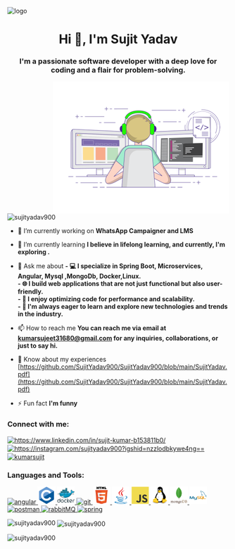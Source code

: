 ![logo](https://media.licdn.com/dms/image/D4D16AQF_Z3q2Eq8uEA/profile-displaybackgroundimage-shrink_350_1400/0/1696791921151?e=1704326400&v=beta&t=w5BTOV1Xev6JQ3pyTupCERvcRq95UJrh3cTkqcwcRQA)
<h1 align="center">Hi 👋, I'm Sujit Yadav</h1>
<h3 align="center">I'm a passionate software developer with a deep love for coding and a flair for problem-solving.</h3>


<img align="right" alt="Coding" width="400" src="https://raw.githubusercontent.com/devSouvik/devSouvik/master/gif3.gif">



<p align="left"> <img src="https://komarev.com/ghpvc/?username=sujityadav900&label=Profile%20views&color=0e75b6&style=flat" alt="sujityadav900" /> </p>

- 🔭 I’m currently working on **WhatsApp Campaigner and LMS**

- 🌱 I’m currently learning **I believe in lifelong learning, and currently, I'm exploring .**

- 💬 Ask me about **- 💻 I specialize in Spring Boot, Microservices, Angular, Mysql ,MongoDb, Docker,Linux.<br> - 🌐 I build web applications that are not just functional but also user-friendly. <br> - 🚀 I enjoy optimizing code for performance and scalability. <br> - 🧠 I'm always eager to learn and explore new technologies and trends in the industry.**

- 📫 How to reach me **You can reach me via email at kumarsujeet31680@gmail.com for any inquiries, collaborations, or just to say hi.**

- 📄 Know about my experiences [https://github.com/SujitYadav900/SujitYadav900/blob/main/SujitYadav.pdf](https://github.com/SujitYadav900/SujitYadav900/blob/main/SujitYadav.pdf)

- ⚡ Fun fact **I'm funny**

<h3 align="left">Connect with me:</h3>
<p align="left">
<a href="https://linkedin.com/in/sujit-kumar-b153811b0/" target="blank"><img align="center" src="https://raw.githubusercontent.com/rahuldkjain/github-profile-readme-generator/master/src/images/icons/Social/linked-in-alt.svg" alt="https://www.linkedin.com/in/sujit-kumar-b153811b0/" height="30" width="40" /></a>
<a href="https://instagram.com/sujityadav900?igshid=nzzlodbkywe4ng==" target="blank"><img align="center" src="https://raw.githubusercontent.com/rahuldkjain/github-profile-readme-generator/master/src/images/icons/Social/instagram.svg" alt="https://instagram.com/sujityadav900?igshid=nzzlodbkywe4ng==" height="30" width="40" /></a>
<a href="https://medium.com/kumarsujit" target="blank"><img align="center" src="https://raw.githubusercontent.com/rahuldkjain/github-profile-readme-generator/master/src/images/icons/Social/medium.svg" alt="kumarsujit" height="30" width="40" /></a>
</p>

<h3 align="left">Languages and Tools:</h3>
<p align="left"> <a href="https://angular.io" target="_blank" rel="noreferrer"> <img src="https://angular.io/assets/images/logos/angular/angular.svg" alt="angular" width="40" height="40"/> </a> <a href="https://www.cprogramming.com/" target="_blank" rel="noreferrer"> <img src="https://raw.githubusercontent.com/devicons/devicon/master/icons/c/c-original.svg" alt="c" width="40" height="40"/> </a> <a href="https://www.docker.com/" target="_blank" rel="noreferrer"> <img src="https://raw.githubusercontent.com/devicons/devicon/master/icons/docker/docker-original-wordmark.svg" alt="docker" width="40" height="40"/> </a> <a href="https://git-scm.com/" target="_blank" rel="noreferrer"> <img src="https://www.vectorlogo.zone/logos/git-scm/git-scm-icon.svg" alt="git" width="40" height="40"/> </a> <a href="https://www.w3.org/html/" target="_blank" rel="noreferrer"> <img src="https://raw.githubusercontent.com/devicons/devicon/master/icons/html5/html5-original-wordmark.svg" alt="html5" width="40" height="40"/> </a> <a href="https://www.java.com" target="_blank" rel="noreferrer"> <img src="https://raw.githubusercontent.com/devicons/devicon/master/icons/java/java-original.svg" alt="java" width="40" height="40"/> </a> <a href="https://developer.mozilla.org/en-US/docs/Web/JavaScript" target="_blank" rel="noreferrer"> <img src="https://raw.githubusercontent.com/devicons/devicon/master/icons/javascript/javascript-original.svg" alt="javascript" width="40" height="40"/> </a> <a href="https://www.linux.org/" target="_blank" rel="noreferrer"> <img src="https://raw.githubusercontent.com/devicons/devicon/master/icons/linux/linux-original.svg" alt="linux" width="40" height="40"/> </a> <a href="https://www.mongodb.com/" target="_blank" rel="noreferrer"> <img src="https://raw.githubusercontent.com/devicons/devicon/master/icons/mongodb/mongodb-original-wordmark.svg" alt="mongodb" width="40" height="40"/> </a> <a href="https://www.mysql.com/" target="_blank" rel="noreferrer"> <img src="https://raw.githubusercontent.com/devicons/devicon/master/icons/mysql/mysql-original-wordmark.svg" alt="mysql" width="40" height="40"/> </a> <a href="https://postman.com" target="_blank" rel="noreferrer"> <img src="https://www.vectorlogo.zone/logos/getpostman/getpostman-icon.svg" alt="postman" width="40" height="40"/> </a> <a href="https://www.rabbitmq.com" target="_blank" rel="noreferrer"> <img src="https://www.vectorlogo.zone/logos/rabbitmq/rabbitmq-icon.svg" alt="rabbitMQ" width="40" height="40"/> </a> <a href="https://spring.io/" target="_blank" rel="noreferrer"> <img src="https://www.vectorlogo.zone/logos/springio/springio-icon.svg" alt="spring" width="40" height="40"/> </a> </p>

<p><img align="left" src="https://github-readme-stats.vercel.app/api/top-langs?username=sujityadav900&show_icons=true&locale=en&layout=compact" alt="sujityadav900" /></p>

<p>&nbsp;<img align="center" src="https://github-readme-stats.vercel.app/api?username=sujityadav900&show_icons=true&locale=en" alt="sujityadav900" /></p>

<p><img align="center" src="https://github-readme-streak-stats.herokuapp.com/?user=sujityadav900&" alt="sujityadav900" /></p>

